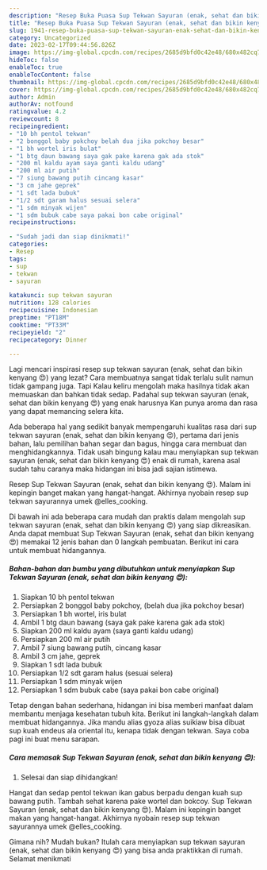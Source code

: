 ```yaml
---
description: "Resep Buka Puasa Sup Tekwan Sayuran (enak, sehat dan bikin kenyang 😍), Lezat"
title: "Resep Buka Puasa Sup Tekwan Sayuran (enak, sehat dan bikin kenyang 😍), Lezat"
slug: 1941-resep-buka-puasa-sup-tekwan-sayuran-enak-sehat-dan-bikin-kenyang-lezat
category: Uncategorized
date: 2023-02-17T09:44:56.826Z
image: https://img-global.cpcdn.com/recipes/2685d9bfd0c42e48/680x482cq70/sup-tekwan-sayuran-enak-sehat-dan-bikin-kenyang-foto-resep-utama.jpg
hideToc: false
enableToc: true
enableTocContent: false
thumbnail: https://img-global.cpcdn.com/recipes/2685d9bfd0c42e48/680x482cq70/sup-tekwan-sayuran-enak-sehat-dan-bikin-kenyang-foto-resep-utama.jpg
cover: https://img-global.cpcdn.com/recipes/2685d9bfd0c42e48/680x482cq70/sup-tekwan-sayuran-enak-sehat-dan-bikin-kenyang-foto-resep-utama.jpg
author: Admin
authorAv: notfound
ratingvalue: 4.2
reviewcount: 8
recipeingredient:
- "10 bh pentol tekwan"
- "2 bonggol baby pokchoy belah dua jika pokchoy besar"
- "1 bh wortel iris bulat"
- "1 btg daun bawang saya gak pake karena gak ada stok"
- "200 ml kaldu ayam saya ganti kaldu udang"
- "200 ml air putih"
- "7 siung bawang putih cincang kasar"
- "3 cm jahe geprek"
- "1 sdt lada bubuk"
- "1/2 sdt garam halus sesuai selera"
- "1 sdm minyak wijen"
- "1 sdm bubuk cabe saya pakai bon cabe original"
recipeinstructions:

- "Sudah jadi dan siap dinikmati!"
categories:
- Resep
tags:
- sup
- tekwan
- sayuran

katakunci: sup tekwan sayuran 
nutrition: 128 calories
recipecuisine: Indonesian
preptime: "PT18M"
cooktime: "PT33M"
recipeyield: "2"
recipecategory: Dinner

---
```



Lagi mencari inspirasi resep sup tekwan sayuran (enak, sehat dan bikin kenyang 😍) yang lezat? Cara membuatnya sangat tidak terlalu sulit namun tidak gampang juga. Tapi Kalau keliru mengolah maka hasilnya tidak akan memuaskan dan bahkan tidak sedap. Padahal sup tekwan sayuran (enak, sehat dan bikin kenyang 😍) yang enak harusnya Kan punya aroma dan rasa yang dapat memancing selera kita.


Ada beberapa hal yang sedikit banyak mempengaruhi kualitas rasa dari sup tekwan sayuran (enak, sehat dan bikin kenyang 😍), pertama dari jenis bahan, lalu pemilihan bahan segar dan bagus, hingga cara membuat dan menghidangkannya. Tidak usah bingung kalau mau menyiapkan sup tekwan sayuran (enak, sehat dan bikin kenyang 😍) enak di rumah, karena asal sudah tahu caranya maka hidangan ini bisa jadi sajian istimewa.

Resep Sup Tekwan Sayuran (enak, sehat dan bikin kenyang 😍). Malam ini kepingin banget makan yang hangat-hangat. Akhirnya nyobain resep sup tekwan sayurannya umek @elles_cooking.


Di bawah ini ada beberapa cara mudah dan praktis dalam mengolah sup tekwan sayuran (enak, sehat dan bikin kenyang 😍) yang siap dikreasikan. Anda dapat membuat Sup Tekwan Sayuran (enak, sehat dan bikin kenyang 😍) memakai 12 jenis bahan dan 0 langkah pembuatan. Berikut ini cara untuk membuat hidangannya.

<!--inarticleads1-->

##### Bahan-bahan dan bumbu yang dibutuhkan untuk menyiapkan Sup Tekwan Sayuran (enak, sehat dan bikin kenyang 😍):

1. Siapkan 10 bh pentol tekwan
1. Persiapkan 2 bonggol baby pokchoy, (belah dua jika pokchoy besar)
1. Persiapkan 1 bh wortel, iris bulat
1. Ambil 1 btg daun bawang (saya gak pake karena gak ada stok)
1. Siapkan 200 ml kaldu ayam (saya ganti kaldu udang)
1. Persiapkan 200 ml air putih
1. Ambil 7 siung bawang putih, cincang kasar
1. Ambil 3 cm jahe, geprek
1. Siapkan 1 sdt lada bubuk
1. Persiapkan 1/2 sdt garam halus (sesuai selera)
1. Persiapkan 1 sdm minyak wijen
1. Persiapkan 1 sdm bubuk cabe (saya pakai bon cabe original)


Tetap dengan bahan sederhana, hidangan ini bisa memberi manfaat dalam membantu menjaga kesehatan tubuh kita. Berikut ini langkah-langkah dalam membuat hidangannya. Jika mandu alias gyoza alias suikiaw bisa dibuat sup kuah endeus ala oriental itu, kenapa tidak dengan tekwan. Saya coba pagi ini buat menu sarapan. 

<!--inarticleads2-->

##### Cara memasak Sup Tekwan Sayuran (enak, sehat dan bikin kenyang 😍):


1. Selesai dan siap dihidangkan!

Hangat dan sedap pentol tekwan ikan gabus berpadu dengan kuah sup bawang putih. Tambah sehat karena pake wortel dan bokcoy. Sup Tekwan Sayuran (enak, sehat dan bikin kenyang 😍). Malam ini kepingin banget makan yang hangat-hangat. Akhirnya nyobain resep sup tekwan sayurannya umek @elles_cooking. 

Gimana nih? Mudah bukan? Itulah cara menyiapkan sup tekwan sayuran (enak, sehat dan bikin kenyang 😍) yang bisa anda praktikkan di rumah. Selamat menikmati
